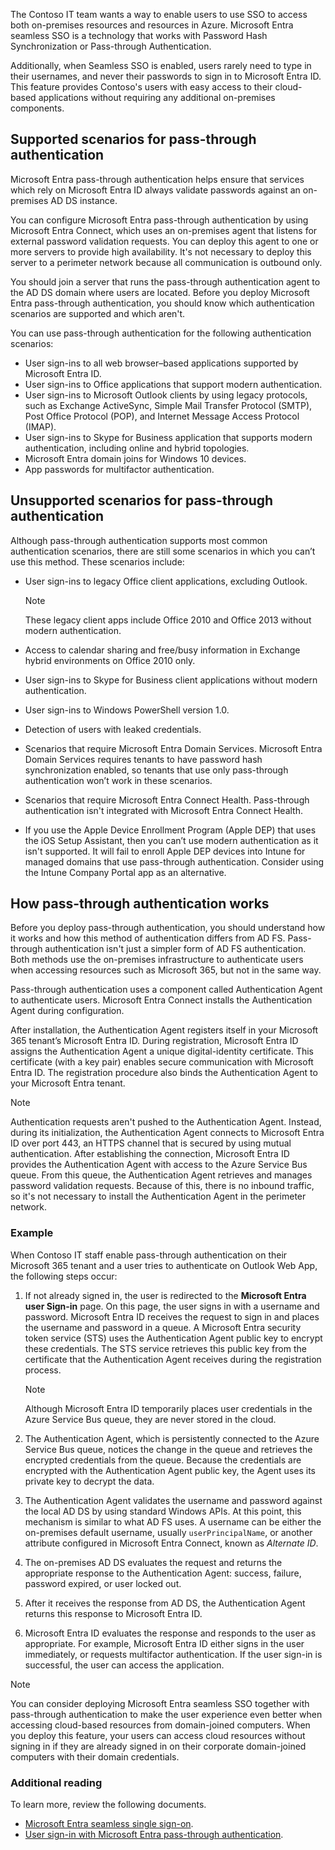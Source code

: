 The Contoso IT team wants a way to enable users to use SSO to access both on-premises resources and resources in Azure. Microsoft Entra seamless SSO is a technology that works with Password Hash Synchronization or Pass-through Authentication. 

Additionally, when Seamless SSO is enabled, users rarely need to type in their usernames, and never their passwords to sign in to Microsoft Entra ID. This feature provides Contoso's users with easy access to their cloud-based applications without requiring any additional on-premises components.

## Supported scenarios for pass-through authentication

Microsoft Entra pass-through authentication helps ensure that services which rely on Microsoft Entra ID always validate passwords against an on-premises AD DS instance.

You can configure Microsoft Entra pass-through authentication by using Microsoft Entra Connect, which uses an on-premises agent that listens for external password validation requests. You can deploy this agent to one or more servers to provide high availability. It's not necessary to deploy this server to a perimeter network because all communication is outbound only.

You should join a server that runs the pass-through authentication agent to the AD DS domain where users are located. Before you deploy Microsoft Entra pass-through authentication, you should know which authentication scenarios are supported and which aren't.

You can use pass-through authentication for the following authentication scenarios:

- User sign-ins to all web browser–based applications supported by Microsoft Entra ID.
- User sign-ins to Office applications that support modern authentication. 
- User sign-ins to Microsoft Outlook clients by using legacy protocols, such as Exchange ActiveSync, Simple Mail Transfer Protocol (SMTP), Post Office Protocol (POP), and Internet Message Access Protocol (IMAP).
- User sign-ins to Skype for Business application that supports modern authentication, including online and hybrid topologies.
- Microsoft Entra domain joins for Windows 10 devices.
- App passwords for multifactor authentication.

## Unsupported scenarios for pass-through authentication

Although pass-through authentication supports most common authentication scenarios, there are still some scenarios in which you can’t use this method. These scenarios include:

- User sign-ins to legacy Office client applications, excluding Outlook.

  > [!NOTE]
  > These legacy client apps include Office 2010 and Office 2013 without modern authentication.

- Access to calendar sharing and free/busy information in Exchange hybrid environments on Office 2010 only.
- User sign-ins to Skype for Business client applications without modern authentication.
- User sign-ins to Windows PowerShell version 1.0.
- Detection of users with leaked credentials.
- Scenarios that require Microsoft Entra Domain Services. Microsoft Entra Domain Services requires tenants to have password hash synchronization enabled, so tenants that use only pass-through authentication won’t work in these scenarios.
- Scenarios that require Microsoft Entra Connect Health. Pass-through authentication isn't integrated with Microsoft Entra Connect Health.
- If you use the Apple Device Enrollment Program (Apple DEP) that uses the iOS Setup Assistant, then you can’t use modern authentication as it isn't supported. It will fail to enroll Apple DEP devices into Intune for managed domains that use pass-through authentication. Consider using the Intune Company Portal app as an alternative.

## How pass-through authentication works

Before you deploy pass-through authentication, you should understand how it works and how this method of authentication differs from AD FS. Pass-through authentication isn't just a simpler form of AD FS authentication. Both methods use the on-premises infrastructure to authenticate users when accessing resources such as Microsoft 365, but not in the same way.

Pass-through authentication uses a component called Authentication Agent to authenticate users. Microsoft Entra Connect installs the Authentication Agent during configuration.

After installation, the Authentication Agent registers itself in your Microsoft 365 tenant’s Microsoft Entra ID. During registration, Microsoft Entra ID assigns the Authentication Agent a unique digital-identity certificate. This certificate (with a key pair) enables secure communication with Microsoft Entra ID. The registration procedure also binds the Authentication Agent to your Microsoft Entra tenant.

  > [!NOTE]
  > Authentication requests aren't pushed to the Authentication Agent. Instead, during its initialization, the Authentication Agent connects to Microsoft Entra ID over port 443, an HTTPS channel that is secured by using mutual authentication. After establishing the connection, Microsoft Entra ID provides the Authentication Agent with access to the Azure Service Bus queue. From this queue, the Authentication Agent retrieves and manages password validation requests. Because of this, there is no inbound traffic, so it's not necessary to install the Authentication Agent in the perimeter network.

### Example

When Contoso IT staff enable pass-through authentication on their Microsoft 365 tenant and a user tries to authenticate on Outlook Web App, the following steps occur:

1. If not already signed in, the user is redirected to the **Microsoft Entra user Sign-in** page. On this page, the user signs in with a username and password. Microsoft Entra ID receives the request to sign in and places the username and password in a queue. A Microsoft Entra security token service (STS) uses the Authentication Agent public key to encrypt these credentials. The STS service retrieves this public key from the certificate that the Authentication Agent receives during the registration process.

   > [!NOTE]
   > Although Microsoft Entra ID temporarily places user credentials in the Azure Service Bus queue, they are never stored in the cloud.

2. The Authentication Agent, which is persistently connected to the Azure Service Bus queue, notices the change in the queue and retrieves the encrypted credentials from the queue. Because the credentials are encrypted with the Authentication Agent public key, the Agent uses its private key to decrypt the data.
3. The Authentication Agent validates the username and password against the local AD DS by using standard Windows APIs. At this point, this mechanism is similar to what AD FS uses. A username can be either the on-premises default username, usually `userPrincipalName`, or another attribute configured in Microsoft Entra Connect, known as *Alternate ID*.
4. The on-premises AD DS evaluates the request and returns the appropriate response to the Authentication Agent: success, failure, password expired, or user locked out.
5. After it receives the response from AD DS, the Authentication Agent returns this response to Microsoft Entra ID.
6. Microsoft Entra ID evaluates the response and responds to the user as appropriate. For example, Microsoft Entra ID either signs in the user immediately, or requests multifactor authentication. If the user sign-in is successful, the user can access the application.

> [!NOTE]
> You can consider deploying Microsoft Entra seamless SSO together with pass-through authentication to make the user experience even better when accessing cloud-based resources from domain-joined computers. When you deploy this feature, your users can access cloud resources without signing in if they are already signed in on their corporate domain-joined computers with their domain credentials.

### Additional reading

To learn more, review the following documents.

- [Microsoft Entra seamless single sign-on](https://aka.ms/how-to-connect-sso?azure-portal=true).
- [User sign-in with Microsoft Entra pass-through authentication](https://aka.ms/how-to-connect-pta?azure-portal=true).
